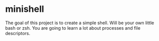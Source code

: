 # minishell
The goal of this project is to create a simple shell. Will be your own little bash or zsh. You are going to learn a lot about processes and file descriptors.
